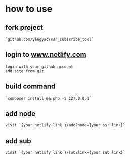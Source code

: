# how to use

## fork project

    `github.com/yangyao/ssr_subscribe_tool`

## login to www.netlify.com

    login with your github account
    add site from git

## build command
    
    `composer install && php -S 127.0.0.1`

## add node

    visit `{your netlify link }/add?node={your ssr link}`
    
## add sub

    visit `{your netlify link }/sub?link={your sub link}`

